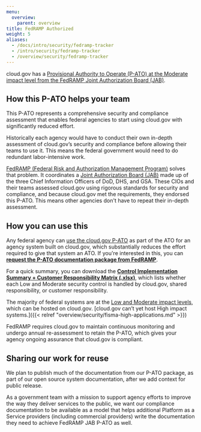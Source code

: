 ```yaml
---
menu:
  overview:
    parent: overview
title: FedRAMP Authorized
weight: 5
aliases:
  - /docs/intro/security/fedramp-tracker
  - /intro/security/fedramp-tracker
  - /overview/security/fedramp-tracker
---
```



cloud.gov has a [Provisional Authority to Operate (P-ATO) at the Moderate impact level from the FedRAMP Joint Authorization Board (JAB)](https://marketplace.fedramp.gov/#/product/18f-cloudgov).

## How this P-ATO helps your team

This P-ATO represents a comprehensive security and compliance assessment that enables federal agencies to start using cloud.gov with significantly reduced effort.

Historically each agency would have to conduct their own in-depth assessment of cloud.gov’s security and compliance before allowing their teams to use it. This means the federal government would need to do redundant labor-intensive work.

[FedRAMP (Federal Risk and Authorization Management Program)](https://www.fedramp.gov/) solves that problem. It coordinates a [Joint Authorization Board (JAB)](https://www.gsa.gov/portal/content/134223) made up of the three Chief Information Officers of DoD, DHS, and GSA. These CIOs and their teams assessed cloud.gov using rigorous standards for security and compliance, and because cloud.gov met the requirements, they endorsed this P-ATO. This means other agencies don't have to repeat their in-depth assessment.

## How you can use this

Any federal agency can [use the cloud.gov P-ATO](https://www.fedramp.gov/resources/faqs/how-does-an-agency-leverage-a-fedramp-authorization/) as part of the ATO for an agency system built on cloud.gov, which substantially reduces the effort required to give that system an ATO. If you're interested in this, you can [**request the P-ATO documentation package from FedRAMP**](https://s3.amazonaws.com/sitesusa/wp-content/uploads/sites/482/2015/03/FedRAMP-Package-Request-Form_V4_06192014.pdf). 

For a quick summary, you can download the [**Control Implementation Summary + Customer Responsibility Matrix (.xlsx)**](/resources/cloud.gov-CIS-Worksheet.xlsx), which lists whether each Low and Moderate security control is handled by cloud.gov, shared responsibility, or customer responsibility.

The majority of federal systems are at the [Low and Moderate impact levels](http://csrc.nist.gov/publications/fips/fips199/FIPS-PUB-199-final.pdf#page=6), which can be hosted on cloud.gov. [cloud.gov can’t yet host High impact systems.]({{< relref "overview/security/fisma-high-applications.md" >}})

FedRAMP requires cloud.gov to maintain continuous monitoring and undergo annual re-assessment to retain the P-ATO, which gives your agency ongoing assurance that cloud.gov is compliant.

## Sharing our work for reuse

We plan to publish much of the documentation from our P-ATO package, as part of our open source system documentation, after we add context for public release.

As a government team with a mission to support agency efforts to improve the way they deliver services to the public, we want our compliance documentation to be available as a model that helps additional Platform as a Service providers (including commercial providers) write the documentation they need to achieve FedRAMP JAB P-ATO as well.
